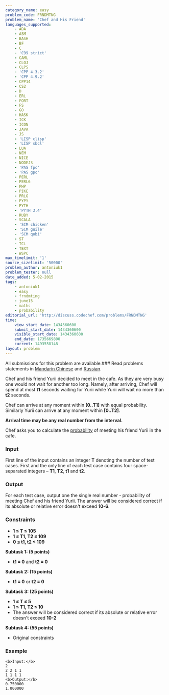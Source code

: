 ```yaml
---
category_name: easy
problem_code: FRNDMTNG
problem_name: 'Chef and His Friend'
languages_supported:
    - ADA
    - ASM
    - BASH
    - BF
    - C
    - 'C99 strict'
    - CAML
    - CLOJ
    - CLPS
    - 'CPP 4.3.2'
    - 'CPP 4.9.2'
    - CPP14
    - CS2
    - D
    - ERL
    - FORT
    - FS
    - GO
    - HASK
    - ICK
    - ICON
    - JAVA
    - JS
    - 'LISP clisp'
    - 'LISP sbcl'
    - LUA
    - NEM
    - NICE
    - NODEJS
    - 'PAS fpc'
    - 'PAS gpc'
    - PERL
    - PERL6
    - PHP
    - PIKE
    - PRLG
    - PYPY
    - PYTH
    - 'PYTH 3.4'
    - RUBY
    - SCALA
    - 'SCM chicken'
    - 'SCM guile'
    - 'SCM qobi'
    - ST
    - TCL
    - TEXT
    - WSPC
max_timelimit: '1'
source_sizelimit: '50000'
problem_author: antoniuk1
problem_tester: null
date_added: 5-02-2015
tags:
    - antoniuk1
    - easy
    - frndmting
    - june15
    - maths
    - probability
editorial_url: 'http://discuss.codechef.com/problems/FRNDMTNG'
time:
    view_start_date: 1434360600
    submit_start_date: 1434360600
    visible_start_date: 1434360600
    end_date: 1735669800
    current: 1493558148
layout: problem
---
```

All submissions for this problem are available.###  Read problems statements in [Mandarin Chinese](http://www.codechef.com/download/translated/JUNE15/mandarin/FRNDMTNG.pdf) and [Russian](http://www.codechef.com/download/translated/JUNE15/russian/FRNDMTNG.pdf).

Chef and his friend Yurii decided to meet in the cafe. As they are very busy one would not wait for another too long. Namely, after arriving, Chef will spend at most **t1** seconds waiting for Yurii while Yurii will wait no more than **t2** seconds.

Chef can arrive at any moment within **\[0..T1\]** with equal probability. Similarly Yurii can arrive at any moment within **\[0..T2\]**.

**Arrival time may be any real number from the interval.**

Chef asks you to calculate the [probability](http://en.wikipedia.org/wiki/Probability) of meeting his friend Yurii in the cafe.

### Input

First line of the input contains an integer **T** denoting the number of test cases. First and the only line of each test case contains four space-separated integers – **T1**, **T2**, **t1** and **t2**.

### Output

For each test case, output one the single real number - probability of meeting Chef and his friend Yurii. The answer will be considered correct if its absolute or relative error doesn't exceed **10-6**.

### Constraints

- **1 ≤ T ≤ 105**
- **1 ≤ T1, T2 ≤ 109**
- **0 ≤ t1, t2 ≤ 109**

**Subtask 1: (5 points)**

- **t1 = 0** and **t2 = 0**

**Subtask 2: (15 points)**

- **t1 = 0** or **t2 = 0**

**Subtask 3: (25 points)**

- **1 ≤ T ≤ 5**
- **1 ≤ T1, T2 ≤ 10**
- The answer will be considered correct if its absolute or relative error doesn't exceed **10-2**

**Subtask 4: (55 points)**

- Original constraints

### Example

```
<b>Input:</b>
2
2 2 1 1
1 1 1 1
<b>Output:</b>
0.750000
1.000000

```